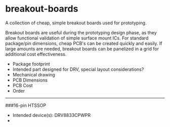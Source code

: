 # breakout-boards
A collection of cheap, simple breakout boards used for prototyping.

Breakout boards are useful during the prototyping design phase, as they allow functional validation of simple surface mount ICs. For standard package/pin dimensions, cheap PCB's can be created quickly and easily. If large amounts are needed, breakout boards can be panelized in a grid for additional cost effectiveness.

- Package footprint
- Intended part designed for DRV, special layout considerations?
- Mechanical drawing
- PCB Dimensions
- PCB Cost
- Order
 
--------------------------------------------------------------------------------------------------------------------------------
###16-pin HTSSOP
- Intended device(s): DRV8833CPWPR
- 
